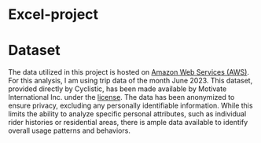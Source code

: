# Excel-project



# Dataset
The data utilized in this project is hosted on [Amazon Web Services (AWS)](https://divvy-tripdata.s3.amazonaws.com/index.html). For this analysis, I am using trip data of the month June 2023. This dataset, provided directly by Cyclistic, has been made available by Motivate International Inc. under the [license](https://divvybikes.com/data-license-agreement). The data has been anonymized to ensure privacy, excluding any personally identifiable information. While this limits the ability to analyze specific personal attributes, such as individual rider histories or residential areas, there is ample data available to identify overall usage patterns and behaviors.
